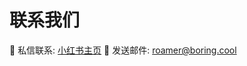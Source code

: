 # 联系我们

🍠 私信联系: [小红书主页](https://www.xiaohongshu.com/user/profile/61ae143900000000100053f7)
📮 发送邮件: <a href="hello@boring.cool">roamer@boring.cool</a>